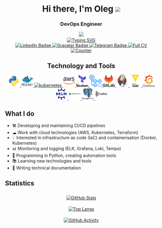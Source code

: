 <h1 align="center">Hi there, I'm Oleg <img src="https://media.giphy.com/media/hvRJCLFzcasrR4ia7z/giphy.gif" width="30px"/></h1>
<h3 align="center">DevOps Engineer</h3>

<div id="header" align="center">
  <img src="https://media.giphy.com/media/25Itcrcuwkyq3ohubJ/giphy.gif?cid=ecf05e47gtp778jjhl7xsijlsw5r28fcbplidd6qm5axkw18&ep=v1_gifs_search&rid=giphy.gif&ct=g" width="180"/>
</div>
<div id="about" align="center">
  <a href="https://git.io/typing-svg"><img src="https://readme-typing-svg.herokuapp.com?font=Fira+Code&weight=500&pause=1000&center=true&multiline=true&width=950&height=150&lines=*+Applying+5+years+of+expertise+in+a+DevOps+role;*+Bringing+over+12+years+of+commercial+experience+in+IT;*+Developing+Python+tools+to+solve+practical+problems+for+over+4+years" alt="Typing SVG" /></a>
</div>
<div id="badges" align="center">
  <a href="https://www.linkedin.com/in/obervinov">
    <img src="https://img.shields.io/badge/LinkedIn-blue?style=for-the-badge&logo=linkedin&logoColor=white" alt="LinkedIn Badge"/>
  </a>
  <a href="https://gravatar.com/obervinov">
    <img src="https://img.shields.io/badge/Gravatar-1E8CBE?logo=gravatar&logoColor=fff&style=for-the-badge" alt="Gravatar Badge"/>
  </a>
  <a href="https://t.me/bervinov_ob">
    <img src="https://img.shields.io/badge/Telegram-26A5E4?logo=telegram&logoColor=fff&style=for-the-badge" alt="Telegram Badge"/>
  </a>
  <a href="https://public.obervinov.com/dev-ops-eng.pdf">
    <img src="https://img.shields.io/badge/Full%20CV-%2333A2FF?style=for-the-badge&logoColor=fff" alt="Full CV"/>
  </a>
</div>

<div id="counter" align="center">
  <a href="https://github.com/obervinov">
    <img src="https://komarev.com/ghpvc/?username=obervinov&style=for-the-badge&color=blue" alt="Counter"/>
  </a>
</div>

<div align="center">
    <h2>Technology and Tools</h2>
    <a href="https://www.python.org" target="_blank" rel="noreferrer"> <img src="https://raw.githubusercontent.com/devicons/devicon/master/icons/python/python-original.svg" alt="python" width="40" height="40"/> </a>
    <a href="https://www.docker.com/" target="_blank" rel="noreferrer"> <img src="https://raw.githubusercontent.com/devicons/devicon/master/icons/docker/docker-original-wordmark.svg" alt="docker" width="40" height="40"/> </a>
    <a href="https://kubernetes.io" target="_blank" rel="noreferrer"> <img src="https://www.vectorlogo.zone/logos/kubernetes/kubernetes-icon.svg" alt="kubernetes" width="40" height="40"/> </a>
    <a href="https://aws.amazon.com" target="_blank" rel="noreferrer"> <img src="https://raw.githubusercontent.com/devicons/devicon/master/icons/amazonwebservices/amazonwebservices-original-wordmark.svg" alt="aws" width="40" height="40"/> </a>
    <a href="https://app.terraform.io" target="_blank" rel="noreferrer"> <img src="https://raw.githubusercontent.com/devicons/devicon/refs/heads/master/icons/terraform/terraform-original-wordmark.svg" alt="terraform" width="40" height="40"/> </a>
    <a href="https://github.com" target="_blank" rel="noreferrer"> <img src="https://raw.githubusercontent.com/devicons/devicon/refs/heads/master/icons/githubactions/githubactions-original.svg" alt="github" width="40" height="40"/> </a>
    <a href="https://gitlab.com" target="_blank" rel="noreferrer"> <img src="https://raw.githubusercontent.com/devicons/devicon/refs/heads/master/icons/gitlab/gitlab-original-wordmark.svg" alt="gitlab" width="40" height="40"/> </a> 
    <a href="https://jenkins.io" target="_blank" rel="noreferrer"> <img src="https://raw.githubusercontent.com/devicons/devicon/refs/heads/master/icons/jenkins/jenkins-original.svg" alt="jenkins" width="40" height="40"/> </a>
    <a href="https://www.vaultproject.io" target="_blank" rel="noreferrer"> <img src="https://raw.githubusercontent.com/devicons/devicon/refs/heads/master/icons/vault/vault-original-wordmark.svg" alt="vault" width="40" height="40"/> </a>
    <a href="https://grafana.com" target="_blank" rel="noreferrer"> <img src="https://raw.githubusercontent.com/devicons/devicon/refs/heads/master/icons/grafana/grafana-original-wordmark.svg" alt="grafana" width="40" height="40"/> </a>
    <a href="https://helm.sh" target="_blank" rel="noreferrer"> <img src="https://raw.githubusercontent.com/devicons/devicon/refs/heads/master/icons/helm/helm-original.svg" alt="helm" width="40" height="40"/> </a>
    <a href="https://www.elastic.co/elastic-stack" target="_blank" rel="noreferrer"> <img src="https://raw.githubusercontent.com/devicons/devicon/refs/heads/master/icons/elasticsearch/elasticsearch-original-wordmark.svg" alt="elasticsearch" width="40" height="40"/> </a>
    <a href="https://www.postgresql.org" target="_blank" rel="noreferrer"> <img src="https://raw.githubusercontent.com/devicons/devicon/refs/heads/master/icons/postgresql/postgresql-original-wordmark.svg" alt="postgresql" width="40" height="40"/> </a>
    <a href="https://kafka.apache.org" target="_blank" rel="noreferrer"> <img src="https://raw.githubusercontent.com/devicons/devicon/refs/heads/master/icons/apachekafka/apachekafka-original-wordmark.svg" alt="apachekafka" width="40" height="40"/> </a>
</div>


## What I do
- 🛠 Developing and maintaining CI/CD pipelines
- ☁ Work with cloud technologies (AWS, Kubernetes, Terraform)
- 💡 Interested in infrastructure as code (IaC) and containerisation (Docker, Kubernetes)
- 📊 Monitoring and logging (ELK, Grafana, Loki, Tempo)
- 🐍 Programming in Python, creating automation tools
- 📚 Learning new technologies and tools
- 📝 Writing technical documentation


## Statistics
<div align="center">
<!-- # Unstable widget
  <a href="https://git.io/streak-stats">
    <img src="https://streak-stats.demolab.com?user=obervinov&mode=weekly" alt="GitHub Streak" style="width: 500px; height: auto; margin: 10px;" />
  </a>
  </br> -->
  <a href="https://github.com/obervinov">
    <img src="https://github-readme-stats.vercel.app/api?username=obervinov&show=reviews,discussions_started&hide=&show_icons=true&theme=white" alt="GitHub Stats" style="width: 500px; height: auto; margin: 10px;" />
  </a>
  </br>
  <a href="https://github.com/anuraghazra/github-readme-stats">
    <img src="https://github-readme-stats.vercel.app/api/top-langs/?username=obervinov&theme=white&title=Lang" alt="Top Langs" style="width: 500px; height: auto; margin: 10px;" />
  </a>
  </br>
  <a href="https://git.io/streak-stats">
    <img src="https://github-readme-activity-graph.vercel.app/graph?username=obervinov&hide_border=true&theme=github-compact" alt="GitHub Activity" style="width: auto; max-width: 500px; height: auto; margin: 10px;" />
  </a>
</div>






